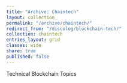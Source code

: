 ```yaml
---
title: "Archive: Chaintech"
layout: collection
permalink: "/archive/chaintech/"
redirect_from: "/discolog/blockchain-tech/"
collection: chaintech
entries_layout: grid
classes: wide
share: true
published: false
---
```


Technical Blockchain Topics